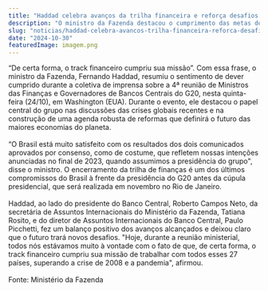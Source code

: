 ```yaml
---
title: "Haddad celebra avanços da trilha financeira e reforça desafios futuros na reta final da presidência brasileira do G20"
description: "O ministro da Fazenda destacou o cumprimento das metas do grupo e a necessidade de novos mecanismos financeiros para enfrentar crises futuras, com foco especial nos países de baixa renda e nas mudanças climáticas"
slug: "noticias/haddad-celebra-avancos-trilha-financeira-reforca-desafios-futuros-reta-final-presidencia-bras"
date: "2024-10-30"
featuredImage: imagem.png
---
```


“De certa forma, o track financeiro cumpriu sua missão”. Com essa frase, o ministro da Fazenda, Fernando Haddad, resumiu o sentimento de dever cumprido durante a coletiva de imprensa sobre a 4ª reunião de Ministros das Finanças e Governadores de Bancos Centrais do G20, nesta quinta-feira (24/10), em Washington (EUA). Durante o evento, ele destacou o papel central do grupo nas discussões das crises globais recentes e na construção de uma agenda robusta de reformas que definirá o futuro das maiores economias do planeta.  
<br/>
“O Brasil está muito satisfeito com os resultados dos dois comunicados aprovados por consenso, como de costume, que refletem nossas intenções anunciadas no final de 2023, quando assumimos a presidência do grupo", disse o ministro. O encerramento da trilha de finanças é um dos últimos compromissos do Brasil à frente da presidência do G20 antes da cúpula presidencial, que será realizada em novembro no Rio de Janeiro.  
<br/>
Haddad, ao lado do presidente do Banco Central, Roberto Campos Neto, da secretária de Assuntos Internacionais do Ministério da Fazenda, Tatiana Rosito, e do diretor de Assuntos Internacionais do Banco Central, Paulo Picchetti, fez um balanço positivo dos avanços alcançados e deixou claro que o futuro trará novos desafios. "Hoje, durante a reunião ministerial, todos nós estávamos muito à vontade com o fato de que, de certa forma, o track financeiro cumpriu sua missão de trabalhar com todos esses 27 países, superando a crise de 2008 e a pandemia", afirmou.  
<br/>
Fonte: Ministério da Fazenda